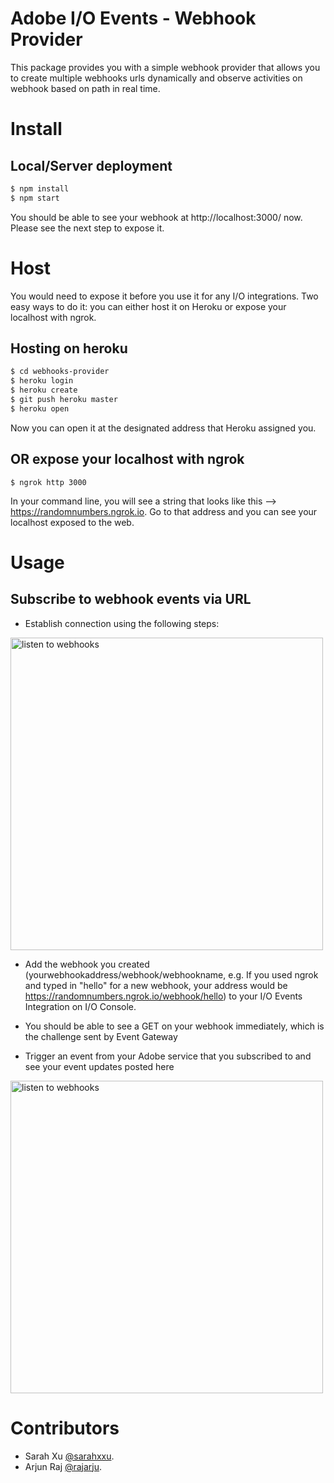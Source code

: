 # Adobe I/O Events - Webhook Provider

This package provides you with a simple webhook provider that allows you to create multiple webhooks urls dynamically and observe activities on webhook based on path in real time.

# Install

## Local/Server deployment
```sh
$ npm install
$ npm start
```

You should be able to see your webhook at http://localhost:3000/ now. Please see the next step to expose it.

# Host

You would need to expose it before you use it for any I/O integrations. Two easy ways to do it: you can either host it on Heroku or expose your localhost with ngrok.

## Hosting on heroku

```sh
$ cd webhooks-provider
$ heroku login
$ heroku create
$ git push heroku master
$ heroku open
```
Now you can open it at the designated address that Heroku assigned you.

## OR expose your localhost with ngrok
```
$ ngrok http 3000
```

In your command line, you will see a string that looks like this --> https://randomnumbers.ngrok.io. Go to that address and you can see your localhost exposed to the web.

# Usage

## Subscribe to webhook events via URL 

- Establish connection using the following steps:

<img
alt="listen to webhooks" src="https://cloud.githubusercontent.com/assets/273188/21304884/362deb14-c5ee-11e6-8886-dade49032957.gif" width="500" />

- Add the webhook you created (yourwebhookaddress/webhook/webhookname, e.g. If you used ngrok and typed in "hello" for a new webhook, your address would be https://randomnumbers.ngrok.io/webhook/hello) to your I/O Events Integration on I/O Console.

- You should be able to see a GET on your webhook immediately, which is the challenge sent by Event Gateway

- Trigger an event from your Adobe service that you subscribed to and see your event updates posted here

<img
alt="listen to webhooks" src="https://cloud.githubusercontent.com/assets/273188/21348596/dbfae0fc-c6d3-11e6-87fb-04c2bdc2e139.png" width="500" />

# Contributors
- Sarah Xu [@sarahxxu](https://github.com/sarahxxu).
- Arjun Raj [@rajarju](https://github.com/rajarju).
